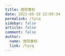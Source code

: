 ```yaml
---
title: 唐院春秋
date: 2022-05-10 22:05:34
permalink: /tycq
sidebar: false
article: false
comment: false
author: 
  name: 唐院春秋
  link: /tycq
---
```

